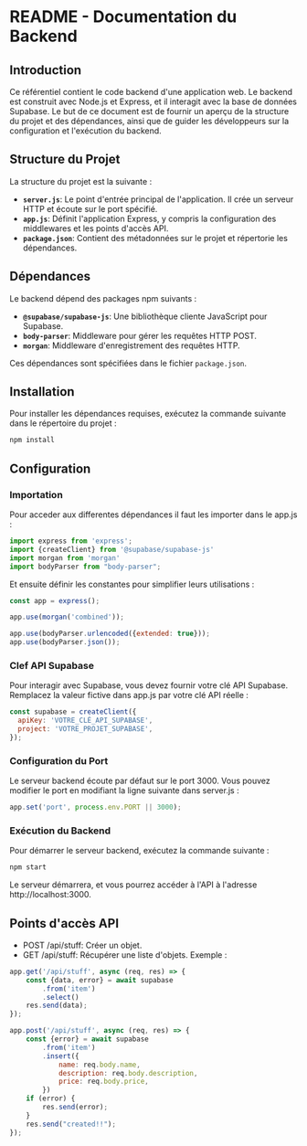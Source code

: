 # README - Documentation du Backend

## Introduction

Ce référentiel contient le code backend d'une application web. Le backend est construit avec Node.js et Express, et il interagit avec la base de données Supabase. Le but de ce document est de fournir un aperçu de la structure du projet et des dépendances, ainsi que de guider les développeurs sur la configuration et l'exécution du backend.

## Structure du Projet

La structure du projet est la suivante :

- **`server.js`**: Le point d'entrée principal de l'application. Il crée un serveur HTTP et écoute sur le port spécifié.
- **`app.js`**: Définit l'application Express, y compris la configuration des middlewares et les points d'accès API.
- **`package.json`**: Contient des métadonnées sur le projet et répertorie les dépendances.

## Dépendances

Le backend dépend des packages npm suivants :

- **`@supabase/supabase-js`**: Une bibliothèque cliente JavaScript pour Supabase.
- **`body-parser`**: Middleware pour gérer les requêtes HTTP POST.
- **`morgan`**: Middleware d'enregistrement des requêtes HTTP.

Ces dépendances sont spécifiées dans le fichier `package.json`.

## Installation

Pour installer les dépendances requises, exécutez la commande suivante dans le répertoire du projet :

```bash
npm install
```

## Configuration

### Importation 

Pour acceder aux differentes dépendances il faut les importer dans le app.js :
```javascript
import express from 'express';
import {createClient} from '@supabase/supabase-js'
import morgan from 'morgan'
import bodyParser from "body-parser";
```

Et ensuite définir les constantes pour simplifier leurs utilisations : 
```javascript
const app = express();

app.use(morgan('combined'));

app.use(bodyParser.urlencoded({extended: true}));
app.use(bodyParser.json());
```

### Clef API Supabase 

Pour interagir avec Supabase, vous devez fournir votre clé API Supabase. Remplacez la valeur fictive dans app.js par votre clé API réelle :

```javascript
const supabase = createClient({
  apiKey: 'VOTRE_CLÉ_API_SUPABASE',
  project: 'VOTRE_PROJET_SUPABASE',
});
```
### Configuration du Port

Le serveur backend écoute par défaut sur le port 3000. Vous pouvez modifier le port en modifiant la ligne suivante dans server.js :

```javascript
app.set('port', process.env.PORT || 3000);
```

### Exécution du Backend

Pour démarrer le serveur backend, exécutez la commande suivante :

```bash
npm start
```

Le serveur démarrera, et vous pourrez accéder à l'API à l'adresse http://localhost:3000.

## Points d'accès API

  - POST /api/stuff: Créer un objet.
  - GET /api/stuff: Récupérer une liste d'objets.
Exemple :
```javascript
app.get('/api/stuff', async (req, res) => {
    const {data, error} = await supabase
        .from('item')
        .select()
    res.send(data);
});

app.post('/api/stuff', async (req, res) => {
    const {error} = await supabase
        .from('item')
        .insert({
            name: req.body.name,
            description: req.body.description,
            price: req.body.price,
        })
    if (error) {
        res.send(error);
    }
    res.send("created!!");
});
```
